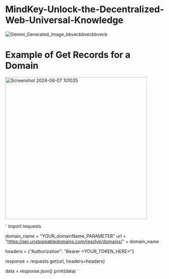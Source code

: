 # MindKey-Unlock-the-Decentralized-Web-Universal-Knowledge

![Gemini_Generated_Image_bbvecbbvecbbvecb](https://github.com/MiChaelinzo/MindKey-Unlock-the-Decentralized-Web-Universal-Knowledge/assets/68110223/31a14aa6-7484-4a84-96a3-5ff2802da72e)


# Example of Get Records for a Domain

<img width="446" alt="Screenshot 2024-06-07 101035" src="https://github.com/MiChaelinzo/MindKey-Unlock-the-Decentralized-Web-Universal-Knowledge/assets/68110223/f5c57af0-5260-4320-a231-e161fa508677">

`
import requests

domain_name = "YOUR_domainName_PARAMETER"
url = "https://api.unstoppabledomains.com/resolve/domains/" + domain_name

headers = {"Authorization": "Bearer <YOUR_TOKEN_HERE>"}

response = requests.get(url, headers=headers)

data = response.json()
print(data)
`
